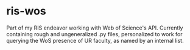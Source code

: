 # ris-wos
Part of my RIS endeavor working with Web of Science's API. Currently containing rough and ungeneralized .py files, 
personalized to work for querying the WoS presence of UR faculty, as named by an internal list.
